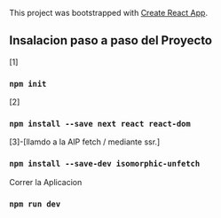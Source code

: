 This project was bootstrapped with [Create React App](https://github.com/facebook/create-react-app).

## Insalacion paso a paso del Proyecto
[1]
### `npm init` 
[2]
### `npm install --save next react react-dom` 
[3]-[llamdo a la AIP fetch / mediante ssr.] 
### `npm install --save-dev isomorphic-unfetch` 

Correr la Aplicacion
### `npm run dev`